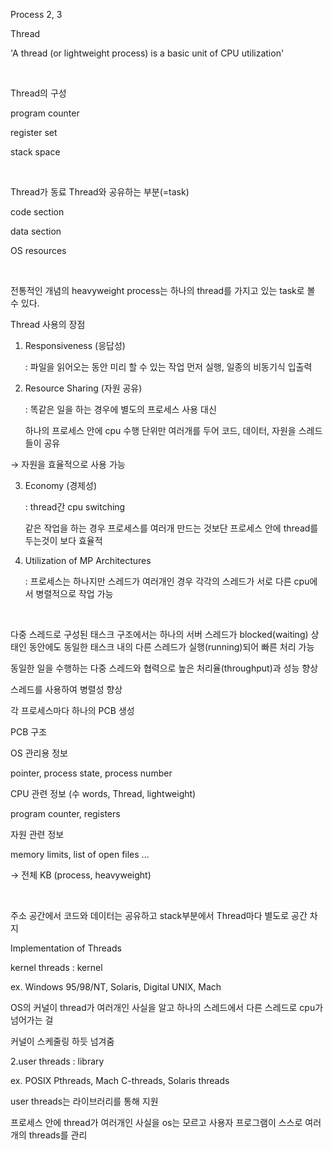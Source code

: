 Process 2, 3

Thread

'A thread (or lightweight process) is a basic unit of CPU utilization'

​

Thread의 구성

program counter

register set

stack space

​

Thread가 동료 Thread와 공유하는 부분(=task)

code section

data section

OS resources

​

전통적인 개념의 heavyweight process는 하나의 thread를 가지고 있는 task로 볼 수 있다.

Thread 사용의 장점

1. Responsiveness (응답성) 

   : 파일을 읽어오는 동안 미리 할 수 있는 작업 먼저 실행, 일종의 비동기식 입출력

2. Resource Sharing (자원 공유)

   : 똑같은 일을 하는 경우에 별도의 프로세스 사용 대신 

     하나의 프로세스 안에 cpu 수행 단위만 여러개를 두어 코드, 데이터, 자원을 스레드들이 공유 

→ 자원을 효율적으로 사용 가능

3. Economy (경제성)

   : thread간 cpu switching

     같은 작업을 하는 경우 프로세스를 여러개 만드는 것보단 프로세스 안에 thread를 두는것이 보다 효율적

4. Utilization of MP Architectures

   : 프로세스는 하나지만 스레드가 여러개인 경우 각각의 스레드가 서로 다른 cpu에서 병렬적으로 작업 가능

​

다중 스레드로 구성된 태스크 구조에서는 하나의 서버 스레드가 blocked(waiting) 상태인 동안에도 동일한 태스크 내의 다른 스레드가 실행(running)되어 빠른 처리 가능

동일한 일을 수행하는 다중 스레드와 협력으로 높은 처리율(throughput)과 성능 향상

스레드를 사용하여 병렬성 향상

각 프로세스마다 하나의 PCB 생성

PCB 구조

OS 관리용 정보

pointer, process state, process number 

 CPU 관련 정보 (수 words, Thread, lightweight)

program counter, registers

자원 관련 정보

memory limits, list of open files ...

→ 전체 KB (process, heavyweight)

​

        


주소 공간에서 코드와 데이터는 공유하고 stack부분에서 Thread마다 별도로 공간 차지

Implementation of Threads

kernel threads : kernel

ex. Windows 95/98/NT, Solaris, Digital UNIX, Mach

 OS의 커널이 thread가 여러개인 사실을 알고 하나의 스레드에서 다른 스레드로 cpu가 넘어가는 걸 

커널이 스케줄링 하듯 넘겨줌 

2.user threads :  library 

ex. POSIX Pthreads, Mach C-threads, Solaris threads

user threads는 라이브러리를 통해 지원

프로세스 안에 thread가 여러개인 사실을 os는 모르고 사용자 프로그램이 스스로 여러개의 threads를 관리